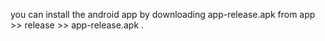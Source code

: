 you can install the android app by downloading app-release.apk from app >> release >> app-release.apk .
